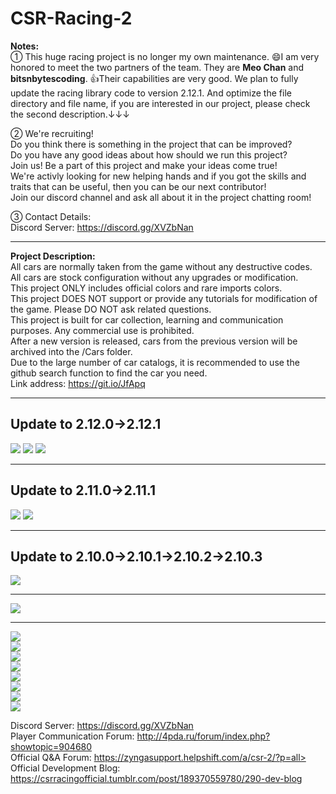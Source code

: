 # CSR-Racing-2

**Notes:**<br>
① This huge racing project is no longer my own maintenance. 😄I am very honored to meet the two partners of the team. They are **Meo Chan** and **bitsnbytescoding**. 👍Their capabilities are very good. We plan to fully update the racing library code to version 2.12.1. And optimize the file directory and file name, if you are interested in our project, please check the second description.↓↓↓<br>

② We're recruiting!<br>
Do you think there is something in the project that can be improved? <br>
Do you have any good ideas about how should we run this project? <br>
Join us! Be a part of this project and make your ideas come true! <br>
We're activly looking for new helping hands and if you got the skills and traits that can be useful, then you can be our next contributor! <br>
Join our discord channel and ask all about it in the project chatting room!<br>

③ Contact Details:<br>
Discord Server: https://discord.gg/XVZbNan <br>
****
**Project Description:** <br>
All cars are normally taken from the game without any destructive codes. <br>
All cars are stock configuration without any upgrades or modification. <br>
This project ONLY includes official colors and rare imports colors. <br>
This project DOES NOT support or provide any tutorials for modification of the game. Please DO NOT ask related questions. <br>
This project is built for car collection, learning and communication purposes. Any commercial use is prohibited. <br>
After a new version is released, cars from the previous version will be archived into the /Cars folder. <br>
Due to the large number of car catalogs, it is recommended to use the github search function to find the car you need.<br>
Link address: https://git.io/JfApq <br>
****
## Update to 2.12.0→2.12.1
![](https://github.com/wear87/Picture-Material/blob/master/CSR2%20Material/2.12.0-Elite%20Tokin.png)
![](https://github.com/wear87/Picture-Material/blob/master/CSR2%20Material/2.12.0-2.png)
[![](https://github.com/wear87/Picture-Material/blob/master/CSR2%20Material/2.12%20-Coming%20Soon.jpg)](https://csrracingofficial.tumblr.com/)
****
## Update to 2.11.0→2.11.1
![](https://github.com/wear87/Picture-Material/blob/master/CSR2%20Material/2.11.0-Elite%20Tokin.png)
![](https://github.com/wear87/Picture-Material/blob/master/CSR2%20Material/2.11.0.png)
****
## Update to 2.10.0→2.10.1→2.10.2→2.10.3
![](https://github.com/wear87/Picture-Material/blob/master/CSR2%20Material/2.10.0-Elite%20Tokin.png) 
****
![](https://github.com/wear87/Picture-Material/blob/master/CSR2%20Material/2.9.3.png)  
****
![](https://github.com/wear87/Picture-Material/blob/master/CSR2%20Material/British_event.png)<br>
![](https://github.com/wear87/Picture-Material/blob/master/CSR2%20Material/Bugatti%20110th%20Anniversary.png)<br>
![](https://github.com/wear87/Picture-Material/blob/master/CSR2%20Material/Hobbs%26Shaw.png)<br>
![](https://github.com/wear87/Picture-Material/blob/master/CSR2%20Material/Fast%26furious2.png)<br>
![](https://github.com/wear87/Picture-Material/blob/master/CSR2%20Material/Fast%26furious1.png)<br>
![](https://github.com/wear87/Picture-Material/blob/master/CSR2%20Material/Lamborghini%26Pagani.png)<br>
![](https://github.com/wear87/Picture-Material/blob/master/CSR2%20Material/Italia%26America.png)<br>
![](https://github.com/wear87/Picture-Material/blob/master/CSR2%20Material/CSR2_Cover.png)<br>

Discord Server: https://discord.gg/XVZbNan <br>
Player Communication Forum: http://4pda.ru/forum/index.php?showtopic=904680<br>
Official Q&A Forum: https://zyngasupport.helpshift.com/a/csr-2/?p=all><br>
Official Development Blog: https://csrracingofficial.tumblr.com/post/189370559780/290-dev-blog
